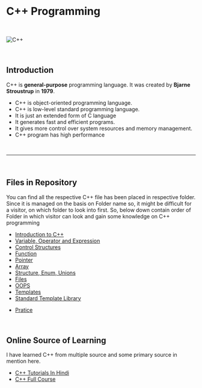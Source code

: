 <p>&nbsp; </p>

# C++ Programming

<p>&nbsp; </p>

![C++](https://secureservercdn.net/160.153.137.218/63s.4fd.myftpupload.com/wp-content/uploads/2021/10/c-logo-266x300.png)

<p>&nbsp; </p>

## Introduction

C++ is **general-purpose** programming language.
It was created by **Bjarne Stroustrup** in **1979**.

* C++ is object-oriented programming language.
* C++ is low-level standard programming language.
* It is just an extended form of C language
* It generates fast and efficient programs.
* It gives more control over system resources and memory management.
* C++ program has high performance

<p>&nbsp; </p>

---

<p>&nbsp; </p>

## Files in Repository

You can find all the respective C++ file has been placed in respective folder. Since it is managed on the basis on Folder name so, it might be difficult for a visitor, on which folder to look into first. So, below down contain order of Folder in which visitor can look and gain some knowledge on C++ programming

* [Introduction to C++](https://github.com/SusheelThapa/Code-With-C-Plus-Plus/tree/master/Introduction%20to%20C%2B%2B)
* [Variable, Operator and Expression](https://github.com/SusheelThapa/Code-With-C-Plus-Plus/tree/master/Variable%2COperator%20and%20Expression)
* [Control Structures](https://github.com/SusheelThapa/Code-With-C-Plus-Plus/tree/master/Control%20Structures)
* [Function](https://github.com/SusheelThapa/Code-With-C-Plus-Plus/tree/master/Function)
* [Pointer](https://github.com/SusheelThapa/Code-With-C-Plus-Plus/tree/master/Pointer)
* [Array](https://github.com/SusheelThapa/Code-With-C-Plus-Plus/tree/master/Array)
* [Structure, Enum, Unions](https://github.com/SusheelThapa/Code-With-C-Plus-Plus/tree/master/Structure%2C%20Enum%2C%20Unions)
* [Files](https://github.com/SusheelThapa/Code-With-C-Plus-Plus/tree/master/Files)
* [OOPS](https://github.com/SusheelThapa/Code-With-C-Plus-Plus/tree/master/OOPS)
* [Templates](https://github.com/SusheelThapa/Code-With-C-Plus-Plus/tree/master/Templates)
* [Standard Template Library](https://github.com/SusheelThapa/Code-With-C-Plus-Plus/tree/master/Standard%20Template%20Library)

- [Pratice]()

<p>&nbsp; </p>

## Online Source of Learning

I have learned C++ from multiple source and some primary source in mention here.

* [C++ Tutorials In Hindi](https://www.youtube.com/playlist?list=PLu0W_9lII9agpFUAlPFe_VNSlXW5uE0YL)
* [C++ Full Course](https://www.youtube.com/playlist?list=PLfqMhTWNBTe0b2nM6JHVCnAkhQRGiZMSJ)

##

